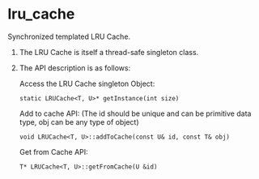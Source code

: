 # lru_cache

Synchronized templated LRU Cache.

1.  The LRU Cache is itself a thread-safe singleton class.
2.  The API description is as follows:

    Access the LRU Cache singleton Object:
    
        static LRUCache<T, U>* getInstance(int size)

    Add to cache API: (The id should be unique and can be primitive data type, obj can be any type of object)
    
        void LRUCache<T, U>::addToCache(const U& id, const T& obj)
    
    Get from Cache API:
    
        T* LRUCache<T, U>::getFromCache(U &id)
    
    
   
